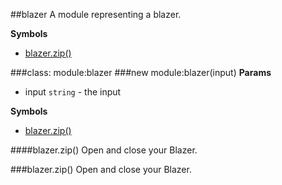 <a name="module_blazer"></a>
##blazer
A module representing a blazer.

**Symbols**

* [blazer.zip()](#module_blazer#zip)

<a name="module_blazer"></a>
###class: module:blazer
<a name="module_blazer"></a>
###new module:blazer(input)
**Params**

- input `string` - the input

**Symbols**

  * [blazer.zip()](#module_blazer#zip)

<a name="module_blazer#zip"></a>
####blazer.zip()
Open and close your Blazer.

<a name="module_blazer#zip"></a>
###blazer.zip()
Open and close your Blazer.


